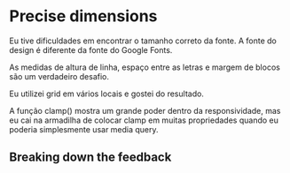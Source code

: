 # Precise dimensions

Eu tive dificuldades em encontrar o tamanho correto da fonte. A fonte do design é diferente da fonte do Google Fonts.

As medidas de altura de linha, espaço entre as letras e margem de blocos são um verdadeiro desafio.

Eu utilizei grid em vários locais e gostei do resultado.

A função clamp() mostra um grande poder dentro da responsividade, mas eu cai na armadilha de colocar clamp em muitas propriedades quando eu poderia simplesmente usar media query.

## Breaking down the feedback

